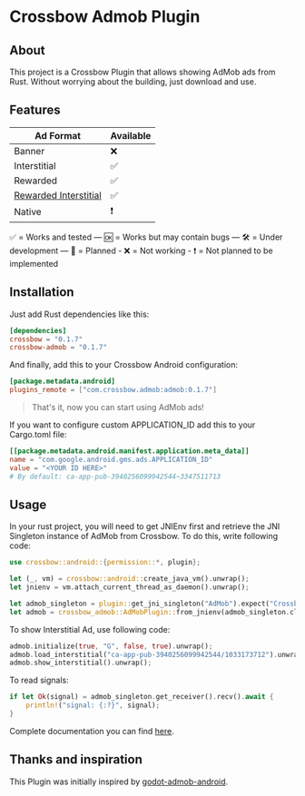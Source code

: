 # Crossbow Admob Plugin

## About

This project is a Crossbow Plugin that allows showing AdMob ads from Rust. Without worrying about the building, just download and use.

## Features

| Ad Format | Available |
| ---- | ----------- |
| Banner | ❌ |
| Interstitial | ✅ |
| Rewarded | ✅ |
| [Rewarded Interstitial](https://support.google.com/admob/answer/9884467) | ✅ |
| Native | ❗ |

✅ = Works and tested — 🆗 = Works but may contain bugs — 🛠 = Under development — 📝 = Planned - ❌ = Not working - ❗ = Not planned to be implemented

## Installation

Just add Rust dependencies like this:

```toml
[dependencies]
crossbow = "0.1.7"
crossbow-admob = "0.1.7"
```

And finally, add this to your Crossbow Android configuration:

```toml
[package.metadata.android]
plugins_remote = ["com.crossbow.admob:admob:0.1.7"]
```

> That's it, now you can start using AdMob ads!

If you want to configure custom APPLICATION_ID add this to your Cargo.toml file:

```toml
[[package.metadata.android.manifest.application.meta_data]]
name = "com.google.android.gms.ads.APPLICATION_ID"
value = "<YOUR ID HERE>"
# By default: ca-app-pub-3940256099942544~3347511713
```

## Usage

In your rust project, you will need to get JNIEnv first and retrieve the JNI Singleton instance of AdMob from Crossbow. To do this, write following code:

```rust
use crossbow::android::{permission::*, plugin};

let (_, vm) = crossbow::android::create_java_vm().unwrap();
let jnienv = vm.attach_current_thread_as_daemon().unwrap();

let admob_singleton = plugin::get_jni_singleton("AdMob").expect("Crossbow Error: AdMob is not registered");
let admob = crossbow_admob::AdMobPlugin::from_jnienv(admob_singleton.clone(), jnienv).unwrap();
```

To show Interstitial Ad, use following code:

```rust
admob.initialize(true, "G", false, true).unwrap();
admob.load_interstitial("ca-app-pub-3940256099942544/1033173712").unwrap();
admob.show_interstitial().unwrap();
```

To read signals:

```rust
if let Ok(signal) = admob_singleton.get_receiver().recv().await {
    println!("signal: {:?}", signal);
}
```

Complete documentation you can find [here](https://docs.rs/crossbow-admob/).

## Thanks and inspiration

This Plugin was initially inspired by [godot-admob-android](https://github.com/Poing-Studios/godot-admob-android).
